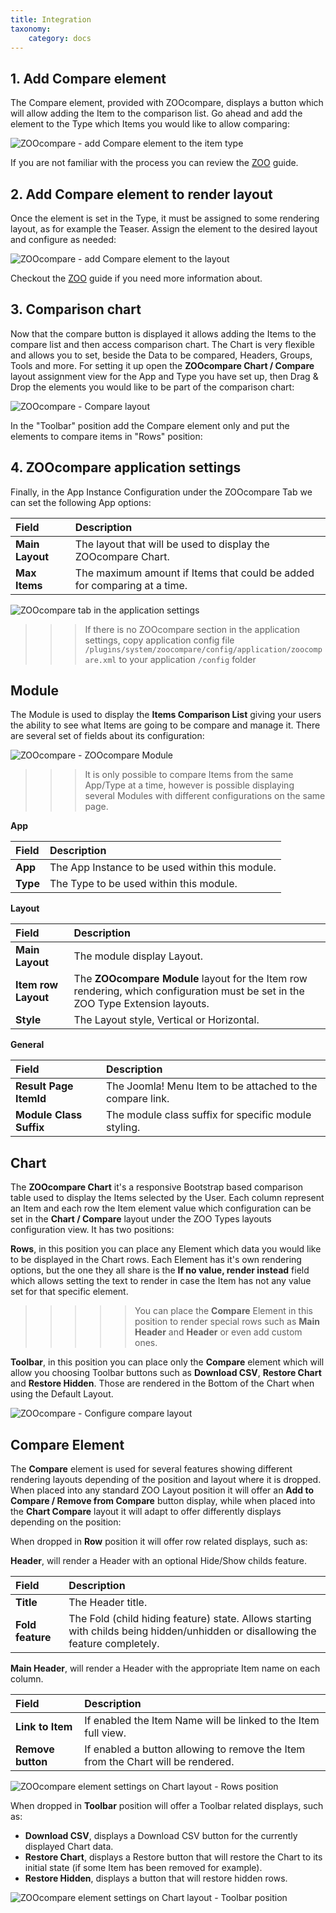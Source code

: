 ```yaml
---
title: Integration
taxonomy:
    category: docs
---
```


## 1. Add Compare element

The Compare element, provided with ZOOcompare, displays a button which will allow adding the Item to the comparison list. Go ahead and add the element to the Type which Items you would like to allow comparing:

![ZOOcompare - add Compare element to the item type](compare-add-element.png)

If you are not familiar with the process you can review the [ZOO](http://www.yootheme.com/zoo/documentation/advanced/extend-pre-build-types) guide.

## 2. Add Compare element to render layout

Once the element is set in the Type, it must be assigned to some rendering layout, as for example the Teaser. Assign the element to the desired layout and configure as needed:

![ZOOcompare - add Compare element to the layout](compare-add-element-layout.png)

Checkout the [ZOO](http://www.yootheme.com/zoo/documentation/advanced/assign-elements-to-layout-positions) guide if you need more information about.

## 3. Comparison chart

Now that the compare button is displayed it allows adding the Items to the compare list and then access comparison chart. The Chart is very flexible and allows you to set, beside the Data to be compared, Headers, Groups, Tools and more. For setting it up open the **ZOOcompare Chart / Compare** layout assignment view for the App and Type you have set up, then Drag & Drop the elements you would like to be part of the comparison chart:

![ZOOcompare - Compare layout](compare-chart-layout.png)

In the "Toolbar" position add the Compare element only and put the elements to compare items  in "Rows" position:
 
## 4. ZOOcompare application settings 

Finally, in the App Instance Configuration under the ZOOcompare Tab we can set the following App options:

| Field       | Description |
| :---------- | :---------- |
| **Main Layout** | The layout that will be used to display the ZOOcompare Chart. |
| **Max Items** | The maximum amount if Items that could be added for comparing at a time. |

![ZOOcompare tab in the application settings](application-zoocompare-tab.png)

>>> If there is no ZOOcompare section in the application settings, copy application config file `/plugins/system/zoocompare/config/application/zoocompare.xml` to your application `/config` folder 

## Module

The Module is used to display the **Items Comparison List** giving your users the ability to see what Items are going to be compare and manage it. There are several set of fields about its configuration:

![ZOOcompare - ZOOcompare Module](compare-module.png)

>>> It is only possible to compare Items from the same App/Type at a time, however is possible displaying several Modules with different configurations on the same page.

**App**

| Field       | Description |
| :---------- | :---------- |
| **App** | The App Instance to be used within this module. |
| **Type** | The Type to be used within this module. |

**Layout**

| Field       | Description |
| :---------- | :---------- |
| **Main Layout** | The module display Layout. |
| **Item row Layout** | The **ZOOcompare Module** layout for the Item row rendering, which configuration must be set in the ZOO Type Extension layouts. |
| **Style** | The Layout style, Vertical or Horizontal. |

**General**

| Field       | Description |
| :---------- | :---------- |
| **Result Page ItemId** |  The Joomla! Menu Item to be attached to the compare link. |
| **Module Class Suffix** | The module class suffix for specific module styling. |

## Chart

The **ZOOcompare Chart** it's a responsive Bootstrap based comparison table used to display the Items selected by the User. Each column represent an Item and each row the Item element value which configuration can be set in the **Chart / Compare** layout under the ZOO Types layouts configuration view. It has two positions:

**Rows**, in this position you can place any Element which data you would like to be displayed in the Chart rows. Each Element has it's own rendering options, but the one they all share is the **If no value, render instead** field which allows setting the text to render in case the Item has not any value set for that specific element.

>>>>> You can place the **Compare** Element in this position to render special rows such as **Main Header** and **Header** or even add custom ones.

**Toolbar**, in this position you can place only the **Compare** element which will allow you choosing Toolbar buttons such as **Download CSV**, **Restore Chart** and **Restore Hidden**. Those are rendered in the Bottom of the Chart when using the Default Layout.

![ZOOcompare - Configure compare layout](compare-chart-layout-elements.png)

## Compare Element

The **Compare** element is used for several features showing different rendering layouts depending of the position and layout where it is dropped. When placed into any standard ZOO Layout position it will offer an **Add to Compare / Remove from Compare** button display, while when placed into the **Chart Compare** layout it will adapt to offer differently displays depending on the position:

When dropped in **Row** position it will offer row related displays, such as:

**Header**, will render a Header with an optional Hide/Show childs feature.

| Field       | Description |
| :---------- | :---------- |
| **Title** |  The Header title. |
| **Fold feature** | The Fold (child hiding feature) state. Allows starting with childs being hidden/unhidden or disallowing the feature completely. |

**Main Header**, will render a Header with the appropriate Item name on each column.

| Field       | Description |
| :---------- | :---------- |
| **Link to Item** | If enabled the Item Name will be linked to the Item full view. |
| **Remove button** | If enabled a button allowing to remove the Item from the Chart will be rendered. |

![ZOOcompare element settings on Chart layout - Rows position](compare-element-rows.png)

When dropped in **Toolbar** position will offer a Toolbar related displays, such as:

* **Download CSV**, displays a Download CSV button for the currently displayed Chart data.
* **Restore Chart**, displays a Restore button that will restore the Chart to its initial state (if some Item has been removed for example).
* **Restore Hidden**, displays a button that will restore hidden rows.

![ZOOcompare element settings on Chart layout - Toolbar position](compare-element-toolbar.png)
